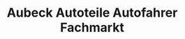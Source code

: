 ---
title: "Aubeck Autoteile Autofahrer Fachmarkt"
url: /forchheim/aubeck-autoteile-autofahrer-fachmarkt/
shop: Autoteile
---